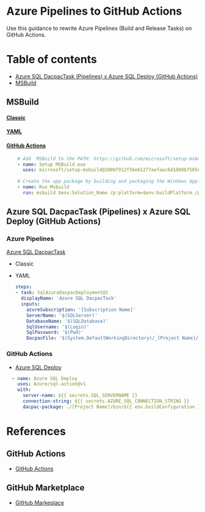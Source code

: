 # Azure Pipelines to GitHub Actions
Use this guidance to rewrite Azure Pipelines (Build and Release Tasks) on GitHub Actions.

Table of contents
=================

<!--ts-->
   * [Azure SQL DacpacTask (Pipelines) x Azure SQL Deploy (GitHub Actions)](#Azure-SQL)
   * [MSBuild](#MSBuild)
    
<!--te-->

## MSBuild
#### [Classic](#tab/classic/)
#### [YAML](#tab/yaml/)
#### [GitHub Actions](#tab/gha/)
```yaml
    # Add  MSBuild to the PATH: https://github.com/microsoft/setup-msbuild
    - name: Setup MSBuild.exe
      uses: microsoft/setup-msbuild@2008f912f56e61277eefaac6d1888b750582aa16
      
    # Create the app package by building and packaging the Windows Application Packaging project
    - name: Run Msbuild
      run: msbuild $env:Solution_Name /p:platform=$env:buildPlatform /p:Configuration=$env:buildConfiguration
```

## Azure SQL DacpacTask (Pipelines) x Azure SQL Deploy (GitHub Actions)

### Azure Pipelines
[Azure SQL DacpacTask](https://github.com/microsoft/azure-pipelines-tasks/tree/master/Tasks/SqlAzureDacpacDeploymentV1)
- Classic

- YAML
  ```yaml
  steps:
  - task: SqlAzureDacpacDeployment@1
    displayName: 'Azure SQL DacpacTask'
    inputs:
      azureSubscription: '[Subscription Name]'
      ServerName: '$(SQLServer)'
      DatabaseName: '$(SQLDatabase)'
      SqlUsername: '$(Login)'
      SqlPassword: '$(Pwd)'
      DacpacFile: '$(System.DefaultWorkingDirectory)/_[Project Name]/drop/[Project Name]/bin/Release/[Project Name].dacpac'
  ```
### GitHub Actions
- [Azure SQL Deploy](https://github.com/marketplace/actions/azure-sql-deploy)
```yaml
  - name: Azure SQL Deploy
    uses: Azure/sql-action@v1
    with:
      server-name: ${{ secrets.SQL_SERVERNAME }}
      connection-string: ${{ secrets.AZURE_SQL_CONNECTION_STRING }}
      dacpac-package: ./[Project Name]/bin/${{ env.buildConfiguration }}/GHA-SSDT.dacpac
```

# References
## GitHub Actions
- [GitHub Actions](https://github.com/features/actions)
## GitHub Marketplace
- [GitHub Markeplace](https://github.com/marketplace?type=actions)

